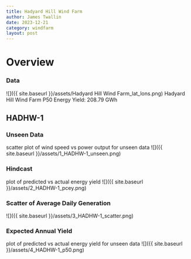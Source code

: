 ```yaml
---
title: Hadyard Hill Wind Farm
author: James Twallin
date: 2023-12-21
category: windfarm
layout: post
---
```

# Overview

### Data

![]({{ site.baseurl }}/assets/Hadyard Hill Wind Farm_lat_lons.png)
Hadyard Hill Wind Farm P50 Energy Yield: 208.79 GWh

HADHW-1
-------------
### Unseen Data 
scatter plot of wind speed vs power output for unseen data
![]({{ site.baseurl }}/assets/1_HADHW-1_unseen.png)
### Hindcast 
plot of predicted vs actual energy yield
![]({{ site.baseurl }}/assets/2_HADHW-1_pcey.png)
### Scatter of Average Daily Generation 

![]({{ site.baseurl }}/assets/3_HADHW-1_scatter.png)
### Expected Annual Yield 
plot of predicted vs actual energy yield for unseen data
![]({{ site.baseurl }}/assets/4_HADHW-1_p50.png)


